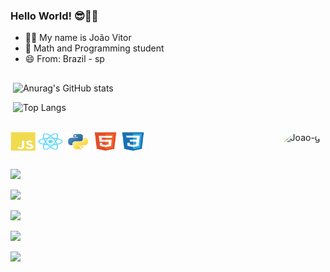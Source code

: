 ### Hello World! 😎✌🏻
- 🧑‍💻 My name is João Vitor
- 💬 Math and Programming student
- 😄 From: Brazil - sp
##

<div>
<p>

 <img> ![Anurag's GitHub stats](https://github-readme-stats.vercel.app/api?username=joaovsimplicio&count_private=true&show_icons=true&theme=tokyonight)</img>

<img> ![Top Langs](https://github-readme-stats.vercel.app/api/top-langs/?username=joaovsimplicio&layout=compact&theme=tokyonight)</img>
</p>
</div>

<div style="display: inline_block"><br>
  <img align="center" alt="Joao-Js" height="30" width="40" src="https://raw.githubusercontent.com/devicons/devicon/master/icons/javascript/javascript-plain.svg">
  <img align="center" alt="Joao-React" height="30" width="40" src="https://raw.githubusercontent.com/devicons/devicon/master/icons/react/react-original.svg">
  <img align="center" alt="Joao-Python" height="30" width="40" src="https://raw.githubusercontent.com/devicons/devicon/master/icons/python/python-original.svg">
  <img align="center" alt="Joao-HTML" height="30" width="40" src="https://raw.githubusercontent.com/devicons/devicon/master/icons/html5/html5-original.svg">
  <img align="center" alt="Joao-CSS" height="30" width="40" src="https://raw.githubusercontent.com/devicons/devicon/master/icons/css3/css3-original.svg">
  
  <img align="right" alt="Joao-gif" height="150" style="border-radius:50px;" src="https://media2.giphy.com/media/v1.Y2lkPTc5MGI3NjExZTM5NDc2NGExZjE2OWQ2MzA1MTAwNzFlMDY5NzU0ZTFkY2VjZTU5YyZjdD1n/qgQUggAC3Pfv687qPC/giphy.gif">
  
</div>

##

<div>

  <a href="https://www.instagram.com/joaov_vs" target="_blank"><img src="https://img.shields.io/badge/-Instagram-%23E4405F?style=for-the-badge&logo=instagram&logoColor=white" target="_blank"></a>
  
 <a href="" target="_blank"><img src="https://img.shields.io/badge/Discord-7289DA?style=for-the-badge&logo=discord&logoColor=white" target="_blank"></a> 
 
 <a href="https://web.whatsapp.com/send?phone=5516992821613"><img src="https://img.shields.io/badge/WhatsApp-25D366?style=for-the-badge&logo=whatsapp&logoColor=white" target="_blank"></a>
 
  <a href="mailto:joaovitorvs0309@gmail.com"><img src="https://img.shields.io/badge/Gmail-D14836?style=for-the-badge&logo=gmail&logoColor=white" target="_blank"></a>
  
  <a href="" target="_blank"><img src="https://img.shields.io/badge/-LinkedIn-%230077B5?style=for-the-badge&logo=linkedin&logoColor=white" target="_blank"></a> 
  
</div>

